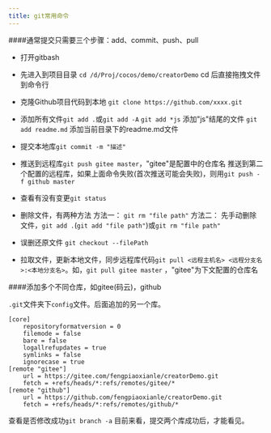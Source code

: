 ```yaml
---
title: git常用命令
---
```

####通常提交只需要三个步骤：add、commit、push、pull

* 打开gitbash

* 先进入到项目目录 `cd /d/Proj/cocos/demo/creatorDemo` cd 后直接拖拽文件到命令行

* 克隆Github项目代码到本地 `git clone https://github.com/xxxx.git`

* 添加所有文件`git add .`或`git add -A`
	`git add *js` 添加"js"结尾的文件
	`git add readme.md` 添加当前目录下的readme.md文件

* 提交本地库`git commit -m "描述"`

* 推送到远程库`git push gitee master`，"gitee"是配置中的仓库名
  推送到第二个配置的远程库，如果上面命令失败(首次推送可能会失败)，则用`git push -f github master`

* 查看有没有变更`git status`

* 删除文件，有两种方法
	方法一： `git rm "file path"`
	方法二： 先手动删除文件，`git add .`(`git add "file path"`)或`git rm "file path"`

* 误删还原文件 `git checkout --filePath`

* 拉取文件，更新本地文件，同步远程库代码`git pull <远程主机名> <远程分支名>:<本地分支名>`。如，`git pull gitee master` ，"gitee"为下文配置的仓库名

####添加多个不同仓库，如gitee(码云)，github

`.git`文件夹下`config`文件。后面追加的另一个库。
```
​[core]
	repositoryformatversion = 0
	filemode = false
	bare = false
	logallrefupdates = true
	symlinks = false
	ignorecase = true
[remote "gitee"]
    url = https://gitee.com/fengpiaoxianle/creatorDemo.git
    fetch = +refs/heads/*:refs/remotes/gitee/*
[remote "github"]
	url = https://github.com/fengpiaoxianle/creatorDemo.git
	fetch = +refs/heads/*:refs/remotes/github/*
```
 查看是否修改成功`git branch -a` 目前来看，提交两个库成功后，才能看见。